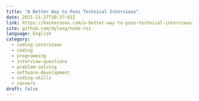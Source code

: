 ```yaml
---
title: "A Better Way to Pass Technical Interviews"
date: 2021-11-27T10:37:01Z
link: https://hackernoon.com/a-better-way-to-pass-technical-interviews?source=rss&utm_medium=RSS&utm_source=news.12bit.vn
site: github.com/dylang/node-rss
language: English
category:
  - coding-interviews
  - coding
  - programming
  - interview-questions
  - problem-solving
  - software-development
  - coding-skills
  - careers
draft: false
---
```

